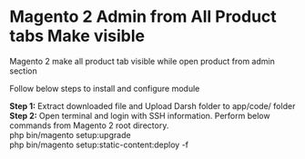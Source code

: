 # Magento 2 Admin from All Product tabs Make visible
Magento 2 make all product tab visible while open product from admin section

Follow below steps to install and configure module

<b>Step 1:</b> Extract downloaded file and Upload Darsh folder to app/code/ folder
<b>Step 2:</b> Open terminal and login with SSH information. Perform below commands from Magento 2 root directory.
<br/>
php bin/magento setup:upgrade
<br/>
php bin/magento setup:static-content:deploy -f





